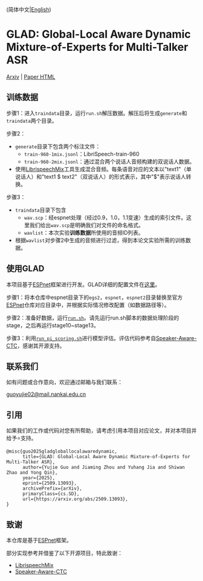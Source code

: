 (简体中文|[English](./README.md))

# GLAD: Global-Local Aware Dynamic Mixture-of-Experts for Multi-Talker ASR

[Arxiv](https://arxiv.org/abs/2509.13093) | 
[Paper HTML](https://arxiv.org/html/2509.13093v2)

## 训练数据

步骤1：进入`traindata`目录，运行`run.sh`解压数据。解压后将生成`generate`和`traindata`两个目录。

步骤2：

- `generate`目录下包含两个标注文件：
    - `train-960-1mix.jsonl`：LibriSpeech-train-960
    - `train-960-2mix.jsonl`：通过混合两个说话人音频构建的双说话人数据。
- 使用[LibrispeechMix](https://github.com/NaoyukiKanda/LibriSpeechMix)工具生成混合音频。每条语音对应的文本以"text1"（单说话人）和"text1 $ text2"（双说话人）的形式表示，其中"$"表示说话人转换。

步骤3：

- `traindata`目录下包含
    - `wav.scp`：经espnet处理（经过0.9，1.0，1.1变速）生成的索引文件。这里我们给出`wav.scp`是明确我们对文件的命名格式。
    - `wavlist`：本次实验**训练数据**所使用的音频ID列表。
- 根据`wavlist`对步骤2中生成的音频进行过滤，得到本论文实验所需的训练数据。


## 使用GLAD

本项目基于[ESPnet](https://github.com/espnet/espnet)框架进行开发。GLAD详细的配置文件在[这里](./espnet/egs2/librispeech/asr1/configs)。

步骤1：将本仓库中espnet目录下的`egs2`，`espnet`，`espnet2`目录替换至官方[ESPnet](https://github.com/espnet/espnet)仓库对应目录中，并根据实际情况修改配置（如数据路径等）。


步骤2：准备好数据，运行[`run.sh`](./espnet/egs2/librispeech/asr1/run.sh)。请先运行run.sh脚本的数据处理阶段的stage，之后再运行stage10~stage13。

步骤3：利用[`run_pi_scoring.sh`](./espnet/egs2/librispeech/asr1/run_pi_scoring.sh)进行模型评估。评估代码参考自[Speaker-Aware-CTC](https://github.com/kjw11/Speaker-Aware-CTC)，感谢其开源支持。

## 联系我们
如有问题或合作意向，欢迎通过邮箱与我们联系：

guoyujie02@mail.nankai.edu.cn

## 引用
如果我们的工作或代码对您有所帮助，请考虑引用本项目对应论文，并对本项目并给予⭐支持。

```
@misc{guo2025gladgloballocalawaredynamic,
      title={GLAD: Global-Local Aware Dynamic Mixture-of-Experts for Multi-Talker ASR}, 
      author={Yujie Guo and Jiaming Zhou and Yuhang Jia and Shiwan Zhao and Yong Qin},
      year={2025},
      eprint={2509.13093},
      archivePrefix={arXiv},
      primaryClass={cs.SD},
      url={https://arxiv.org/abs/2509.13093}, 
}
```

## 致谢

本仓库是基于[ESPnet](https://github.com/espnet/espnet)框架。

部分实现参考并借鉴了以下开源项目，特此致谢：

- [LibrispeechMix](https://github.com/NaoyukiKanda/LibriSpeechMix)
- [Speaker-Aware-CTC](https://github.com/kjw11/Speaker-Aware-CTC)